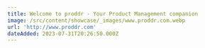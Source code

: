 ```yaml
---
title: Welcome to proddr - Your Product Management companion
image: /src/content/showcase/_images/www.proddr.com.webp
url: 'http://www.proddr.com'
dateAdded: 2023-07-31T20:26:50.000Z
---
```


